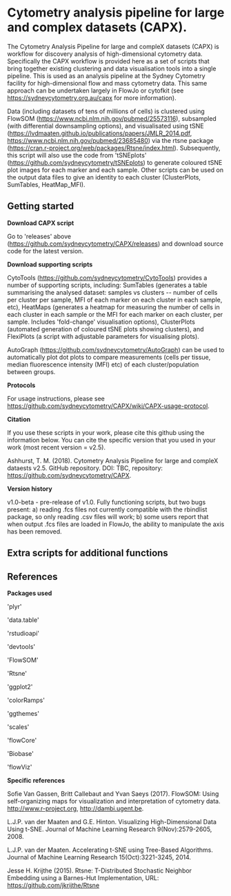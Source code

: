 # Cytometry analysis pipeline for large and complex datasets (CAPX).


The Cytometry Analysis Pipeline for large and compleX datasets (CAPX) is workflow for discovery analysis of high-dimensional cytometry data. Specifically the CAPX workflow is provided here as a set of scripts that bring together existing clustering and data visualisation tools into a single pipeline. This is used as an analysis pipeline at the Sydney Cytometry facility for high-dimensional flow and mass cytometry data. This same approach can be undertaken largely in FlowJo or cytofkit (see https://sydneycytometry.org.au/capx for more information).


Data (including datasets of tens of millions of cells) is clustered using FlowSOM (https://www.ncbi.nlm.nih.gov/pubmed/25573116), subsampled (with differential downsampling options), and visualisated using tSNE (https://lvdmaaten.github.io/publications/papers/JMLR_2014.pdf, https://www.ncbi.nlm.nih.gov/pubmed/23685480) via the rtsne package (https://cran.r-project.org/web/packages/Rtsne/index.html). Subsequently, this script will also use the code from 'tSNEplots' (https://github.com/sydneycytometry/tSNEplots) to generate coloured tSNE plot images for each marker and each sample. Other scripts can be used on the output data files to give an identity to each cluster (ClusterPlots, SumTables, HeatMap_MFI).


## Getting started ##


**Download CAPX script**


Go to 'releases' above (https://github.com/sydneycytometry/CAPX/releases) and download source code for the latest version.


**Download supporting scripts**


CytoTools (https://github.com/sydneycytometry/CytoTools) provides a number of supporting scripts, including: SumTables (generates a table summarising the analysed dataset: samples vs clusters -- number of cells per cluster per sample, MFI of each marker on each cluster in each sample, etc), HeatMaps (generates a heatmap for measuring the number of cells in each cluster in each sample or the MFI for each marker on each cluster, per sample. Includes 'fold-change' visualisation options), ClusterPlots (automated generation of coloured tSNE plots showing clusters), and FlexiPlots (a script with adjustable parameters for visualising plots).

AutoGraph (https://github.com/sydneycytometry/AutoGraph) can be used to automatically plot dot plots to compare measurements (cells per tissue, median fluorescence intensity (MFI) etc) of each cluster/population between groups.



**Protocols**


For usage instructions, please see https://github.com/sydneycytometry/CAPX/wiki/CAPX-usage-protocol.


**Citation**


If you use these scripts in your work, please cite this github using the information below. You can cite the specific version that you used in your work (most recent version = v2.5).


Ashhurst, T. M. (2018). Cytometry Analysis Pipeline for large and compleX dataests v2.5. GitHub repository. DOI: TBC, repository: https://github.com/sydneycytometry/CAPX.


**Version history**


v1.0-beta - pre-release of v1.0. Fully functioning scripts, but two bugs present: a) reading .fcs files not currently compatible with the rbindlist package, so only reading .csv files will work; b) some users report that when output .fcs files are loaded in FlowJo, the ability to manipulate the axis has been removed.


## Extra scripts for additional functions ##





## References ##

**Packages used**


'plyr'

'data.table'

'rstudioapi'

'devtools'

'FlowSOM'

'Rtsne'

'ggplot2'

'colorRamps'

'ggthemes'

'scales'

'flowCore'

'Biobase'

'flowViz'


**Specific references**


Sofie Van Gassen, Britt Callebaut and Yvan Saeys (2017). FlowSOM: Using self-organizing maps for visualization and interpretation of cytometry data. http://www.r-project.org, http://dambi.ugent.be.

L.J.P. van der Maaten and G.E. Hinton. Visualizing High-Dimensional Data Using t-SNE. Journal of Machine Learning Research 9(Nov):2579-2605, 2008.

L.J.P. van der Maaten. Accelerating t-SNE using Tree-Based Algorithms. Journal of Machine Learning Research 15(Oct):3221-3245, 2014.

Jesse H. Krijthe (2015). Rtsne: T-Distributed Stochastic Neighbor Embedding using a Barnes-Hut Implementation, URL: https://github.com/jkrijthe/Rtsne


